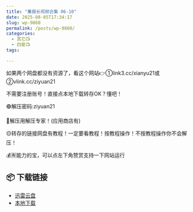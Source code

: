 ```yaml
---
title: "蒹葭长视频合集 06-10"
date: 2025-08-05T17:34:17
slug: wp-9860
permalink: /posts/wp-9860/
categories:
  - 其它📺
  - 四爱📺
tags:

---
```


如果两个网盘都没有资源了，看这个网站👉①link3.cc/xianyu21或②vlink.cc/ziyuan21

不需要注册账号！直接点本地下载转存OK？懂吧！

🟢解压密码:ziyuan21

🔵解压用解压专家！(应用商店有)

🟡转存的链接网盘有教程！一定要看教程！按教程操作！不按教程操作你不会解压！

💰🈶能力的宝，可以点左下角赞赏支持一下网站运行

## 📦 下载链接
- [迅雷云盘](https://blziyuan21.com/pay-download/9860?key=40bd78436d&down_id=0)
- [本地下载](https://blziyuan21.com/pay-download/9860?key=40bd78436d&down_id=1)

